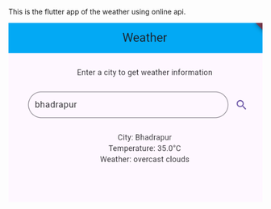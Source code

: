 <p>This is the flutter app of the weather using online api.</p>

![My Image](https://github.com/sujanpuri/WeatherApp/blob/main/Screenshot%202024-09-24%20123416.png)
